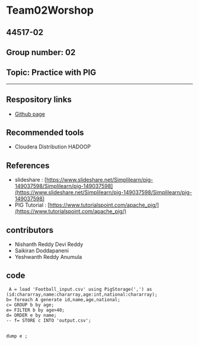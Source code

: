 # Team02Worshop
## 44517-02
## Group number: 02
## Topic: Practice with PIG
------------------------------------------------------------------------------------------------------------------

## Respository links
-  [Github page](https://github.com/Nishanthreddy1997/Team02Worshop/  "Source")

## Recommended tools
-  Cloudera Distribution HADOOP

## References
- slideshare : [https://www.slideshare.net/Simplilearn/pig-149037598/Simplilearn/pig-149037598](https://www.slideshare.net/Simplilearn/pig-149037598/Simplilearn/pig-149037598) 
- PIG Tutorial : [https://www.tutorialspoint.com/apache_pig/](https://www.tutorialspoint.com/apache_pig/)

## contributors
- Nishanth Reddy Devi Reddy
- Saikiran Doddapaneni
- Yeshwanth Reddy Anumula
## code
```
 A = load 'Football_input.csv' using PigStorage(',') as (id:chararray,name:chararray,age:int,national:chararray);
b= foreach A generate id,name,age,national;
c= GROUP b by age;
e= FILTER b by age>40;
d= ORDER e by name;
-- f= STORE c INTO 'output.csv';


dump e ;
```
